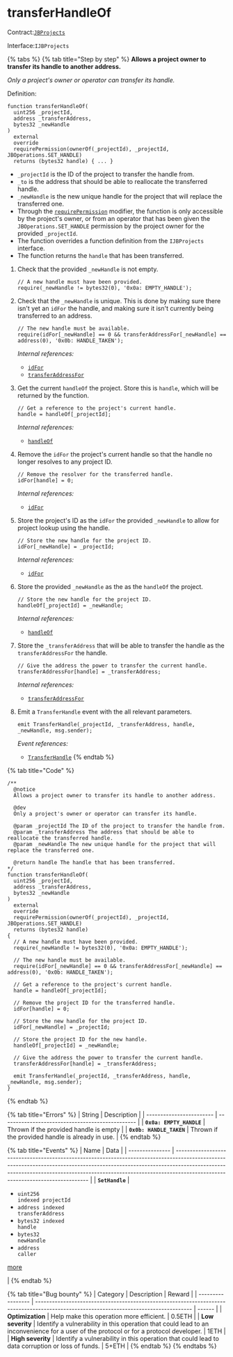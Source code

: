 # transferHandleOf

Contract:[`JBProjects`](../)

Interface:`IJBProjects`

{% tabs %}
{% tab title="Step by step" %}
**Allows a project owner to transfer its handle to another address.**

_Only a project's owner or operator can transfer its handle._


Definition:

```solidity
function transferHandleOf(
  uint256 _projectId,
  address _transferAddress,
  bytes32 _newHandle
)
  external
  override
  requirePermission(ownerOf(_projectId), _projectId, JBOperations.SET_HANDLE)
  returns (bytes32 handle) { ... }
```

* `_projectId` is the ID of the project to transfer the handle from.
* `_to` is the address that should be able to reallocate the transferred handle.
* `_newHandle` is the new unique handle for the project that will replace the transferred one.
* Through the [`requirePermission`](../../jboperatable/modifiers/requirepermission.md) modifier, the function is only accessible by the project's owner, or from an operator that has been given the `JBOperations.SET_HANDLE` permission by the project owner for the provided `_projectId`.
* The function overrides a function definition from the `IJBProjects` interface.
* The function returns the `handle` that has been transferred.



1.  Check that the provided `_newHandle` is not empty.

    ```solidity
    // A new handle must have been provided.
    require(_newHandle != bytes32(0), '0x0a: EMPTY_HANDLE');
    ```


2.  Check that the `_newHandle` is unique. This is done by making sure there isn't yet an `idFor` the handle, and making sure it isn't currently being transferred to an address.

    ```solidity
    // The new handle must be available.
    require(idFor[_newHandle] == 0 && transferAddressFor[_newHandle] == address(0), '0x0b: HANDLE_TAKEN');
    ```

    _Internal references:_

    * [`idFor`](../properties/idfor.md)
    * [`transferAddressFor`](../properties/transferaddressfor.md)


3.  Get the current `handleOf` the project. Store this is `handle`, which will be returned by the function.

    ```solidity
    // Get a reference to the project's current handle.
    handle = handleOf[_projectId];
    ```

    _Internal references:_

    * [`handleOf`](../properties/handleof.md)


4.  Remove the `idFor` the project's current handle so that the handle no longer resolves to any project ID.

    ```solidity
    // Remove the resolver for the transferred handle.
    idFor[handle] = 0;
    ```

    _Internal references:_

    * [`idFor`](../properties/idfor.md)


5.  Store the project's ID as the `idFor` the provided `_newHandle` to allow for project lookup using the handle.

    ```solidity
    // Store the new handle for the project ID.
    idFor[_newHandle] = _projectId;
    ```

    _Internal references:_

    * [`idFor`](../properties/idfor.md)


6.  Store the provided `_newHandle` as the as the `handleOf` the project.

    ```solidity
    // Store the new handle for the project ID.
    handleOf[_projectId] = _newHandle;
    ```

    _Internal references:_

    * [`handleOf`](../properties/handleof.md)


7.  Store the `_transferAddress` that will be able to transfer the handle as the `transferAddressFor` the handle.

    ```solidity
    // Give the address the power to transfer the current handle.
    transferAddressFor[handle] = _transferAddress;
    ```

    _Internal references:_

    * [`transferAddressFor`](../properties/idfor.md)


8.  Emit a `TransferHandle` event with the all relevant parameters.

    ```
    emit TransferHandle(_projectId, _transferAddress, handle, _newHandle, msg.sender);
    ```

    _Event references:_

    * [`TransferHandle`](../events/seturi.md)
{% endtab %}

{% tab title="Code" %}
```solidity
/**
  @notice 
  Allows a project owner to transfer its handle to another address.

  @dev 
  Only a project's owner or operator can transfer its handle.

  @param _projectId The ID of the project to transfer the handle from.
  @param _transferAddress The address that should be able to reallocate the transferred handle.
  @param _newHandle The new unique handle for the project that will replace the transferred one.

  @return handle The handle that has been transferred.
*/
function transferHandleOf(
  uint256 _projectId,
  address _transferAddress,
  bytes32 _newHandle
)
  external
  override
  requirePermission(ownerOf(_projectId), _projectId, JBOperations.SET_HANDLE)
  returns (bytes32 handle)
{
  // A new handle must have been provided.
  require(_newHandle != bytes32(0), '0x0a: EMPTY_HANDLE');

  // The new handle must be available.
  require(idFor[_newHandle] == 0 && transferAddressFor[_newHandle] == address(0), '0x0b: HANDLE_TAKEN');

  // Get a reference to the project's current handle.
  handle = handleOf[_projectId];

  // Remove the project ID for the transferred handle.
  idFor[handle] = 0;

  // Store the new handle for the project ID.
  idFor[_newHandle] = _projectId;

  // Store the project ID for the new handle.
  handleOf[_projectId] = _newHandle;

  // Give the address the power to transfer the current handle.
  transferAddressFor[handle] = _transferAddress;

  emit TransferHandle(_projectId, _transferAddress, handle, _newHandle, msg.sender);
}
```
{% endtab %}

{% tab title="Errors" %}
| String                   | Description                                      |
| ------------------------ | ------------------------------------------------ |
| **`0x0a: EMPTY_HANDLE`** | Thrown if the provided handle is empty           |
| **`0x0b: HANDLE_TAKEN`** | Thrown if the provided handle is already in use. |
{% endtab %}

{% tab title="Events" %}
| Name            | Data                                                                                                                                                                                                                                                                                      |
| --------------- | ----------------------------------------------------------------------------------------------------------------------------------------------------------------------------------------------------------------------------------------------------------------------------------------- |
| **`SetHandle`** | <ul><li><code>uint256 indexed projectId</code></li><li><code>address indexed transferAddress</code></li><li><code>bytes32 indexed handle</code></li><li><code>bytes32 newHandle</code></li><li><code>address caller</code></li></ul><p><a href="../events/transferhandle.md">more</a></p> |
{% endtab %}

{% tab title="Bug bounty" %}
| Category          | Description                                                                                                                            | Reward |
| ----------------- | -------------------------------------------------------------------------------------------------------------------------------------- | ------ |
| **Optimization**  | Help make this operation more efficient.                                                                                               | 0.5ETH |
| **Low severity**  | Identify a vulnerability in this operation that could lead to an inconvenience for a user of the protocol or for a protocol developer. | 1ETH   |
| **High severity** | Identify a vulnerability in this operation that could lead to data corruption or loss of funds.                                        | 5+ETH  |
{% endtab %}
{% endtabs %}
